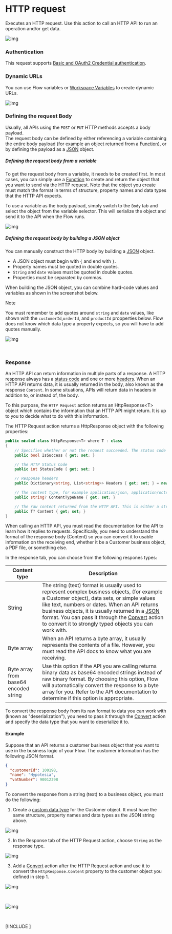 # HTTP request

Executes an HTTP request. Use this action to call an HTTP API to run an operation and/or get data.

![img](/images/flow/http-request.png)

### Authentication

This request supports [Basic and OAuth2 Credential authentication](./http-authentication.md).

### Dynamic URLs

You can use Flow variables or [Workspace Variables](../../workspaces/workspace-variables.md) to create dynamic URLs.

![img](/images/flow/http-request-dynamic-url.png)

### Defining the request Body

Usually, all APIs using the `POST` or `PUT` HTTP methods accepts a body payload.  
The request body can be defined by either referencing a variable containing the entire body payload (for example an object returned from a [Function](../built-in/function.md)), or by defining the payload as a [JSON](https://en.wikipedia.org/wiki/JSON) object.

##### Defining the request body from a variable

To get the request body from a variable, it needs to be created first. In most cases, you can simply use a [Function](../built-in/function.md) to create and return the object that you want to send via the HTTP request. Note that the object you create must match the format in terms of structure, property names and data types that the HTTP API expects.

To use a variable as the body payload, simply switch to the `Body` tab and select the object from the variable selector. This will serialize the object and send it to the API when the Flow runs.

![img](/images/flow/http-request-body-variable.png)

##### Defining the request body by building a JSON object

You can manually construct the HTTP body by building a [JSON](https://en.wikipedia.org/wiki/JSON) object.

- A JSON object must begin with `{` and end with `}`.
- Property names must be quoted in double quotes.
- `String` and `date` values must be quoted in double quotes.
- Properties must be separated by commas.

When building the JSON object, you can combine hard-code values and variables as shown in the screenshot below.

> [!NOTE]
> You must remember to add quotes around `string` and `date` values, like shown with the `customerId`,`orderId`, and `productId` propperties below. Flow does not know which data type a property expects, so you will have to add quotes manually.

![img](/images/flow/http-request-body-json.png)

<br/>

### Response

An HTTP API can return information in multiple parts of a response. A HTTP response always has a [status code](https://developer.mozilla.org/en-US/docs/Web/HTTP/Status) and one or more [headers](https://developer.mozilla.org/en-US/docs/Web/HTTP/Headers). When an HTTP API returns data, it is usually returned in the body, also known as the response `Content`. In some situations, APIs will return data in headers in addition to, or instead of, the body.

To this purpose, the `HTTP Request` action returns an HttpResponse&lt;T&gt; object which contains the information that an HTTP API might return. It is up to you to decide what to do with this information.

The HTTP Request action returns a HttpResponse object with the following properties:

```csharp
public sealed class HttpResponse<T> where T : class
{
    // Specifies whether or not the request succeeded. The status code is in the 200-299 range.
    public bool IsSuccess { get; set; }

    // The HTTP Status Code
    public int StatusCode { get; set; }

    // Response headers
    public Dictionary<string, List<string>> Headers { get; set; } = new Dictionary<string, List<string>>();

    // The content type, for example application/json, application/octet-stream, etc
    public string? ContentTypeName { get; set; }

    // The raw content returned from the HTTP API. This is either a string or a byte array.
    public T? Content { get; set; }
}
```

When calling an HTTP API, you must read the documentation for the API to learn how it replies to requests. Specifically, you need to understand the format of the response body (Content) so you can convert it to usable information on the receiving end, whether it be a Customer business object, a PDF file, or something else.

In the response tab, you can choose from the following respones types:

| Content type                          | Description                                                                                                                                                                                                                                                                                                                                                                                                                    |
| ------------------------------------- | ------------------------------------------------------------------------------------------------------------------------------------------------------------------------------------------------------------------------------------------------------------------------------------------------------------------------------------------------------------------------------------------------------------------------------ |
| String                                | The string (text) format is usually used to represent complex business objects, (for example a Customer object), data sets, or simple values like text, numbers or dates. When an API returns business objects, it is usually returned in a [JSON](https://en.wikipedia.org/wiki/JSON) format. You can pass it through the [Convert](../built-in/convert.md) action to convert it to strongly typed objects you can work with. |
| Byte array                            | When an API returns a byte array, it usually represents the contents of a file. However, you must read the API docs to know what you are receiving.                                                                                                                                                                                                                                                                            |
| Byte array from base64 encoded string | Use this option if the API you are calling returns binary data as base64 encoded strings instead of raw binary format. By choosing this option, Flow will automatically convert the response to a byte array for you. Refer to the API documentation to determine if this option is appropriate.                                                                                                                               |

To convert the response body from its raw format to data you can work with (known as "deserialization"), you need to pass it through the [Convert](../built-in/convert.md) action and specify the data type that you want to deserialize it to.

#### Example

Suppose that an API returns a customer business object that you want to use in the business logic of your Flow.
The customer information has the following JSON format.

```json
{
  "customerId": 100198,
  "name": "Hypotesia",
  "vatNumber": 90012398
}
```

To convert the response from a string (text) to a business object, you must do the following:

1. Create a [custom data type](../../flows/defining-custom-types.md) for the Customer object. It must have the same structure, property names and data types as the JSON string above.

![img](/images/flow/http-request-example-define-custom-type.png)

2. In the Response tab of the HTTP Request action, choose `String` as the response type.

![img](/images/flow/http-request-example-response.png)

3. Add a [Convert](../built-in/convert.md) action after the HTTP Request action and use it to convert the `HttpResponse.Content` property to the customer object you defined in step 1.

![img](/images/flow/http-request-example-flow.png)

<br/>

![img](/images/flow/http-request-example-convert-content.png)


<br/>

[!INCLUDE [](./__videos.md)]